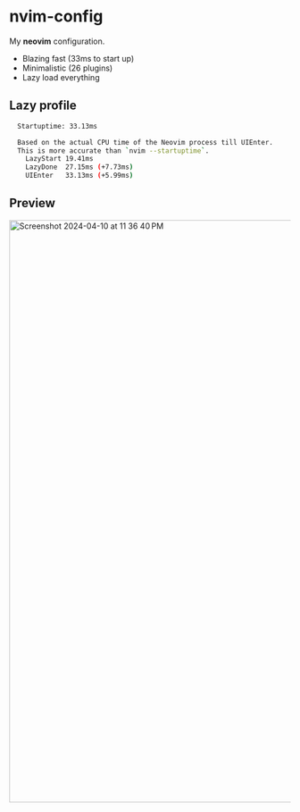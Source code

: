 # nvim-config

My **neovim** configuration.

- Blazing fast (33ms to start up)
- Minimalistic (26 plugins)
- Lazy load everything

## Lazy profile

```bash
  Startuptime: 33.13ms

  Based on the actual CPU time of the Neovim process till UIEnter.
  This is more accurate than `nvim --startuptime`.
    LazyStart 19.41ms
    LazyDone  27.15ms (+7.73ms)
    UIEnter   33.13ms (+5.99ms)
```

## Preview
<img width="1043" alt="Screenshot 2024-04-10 at 11 36 40 PM" src="https://github.com/letieu/nvim-config/assets/53562817/8d905cc1-d92e-411b-becb-268caa379e33">
